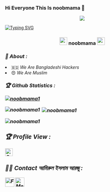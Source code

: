 ### Hi Everyone This Is noobmama 👋

<!-- Github README -->

<p align="center"><img src="https://img.shields.io/badge/MADE%20IN BANGLADESHI- PROGRAMMER-green?colorA=%23ff0000&colorB=%23017e40&style=flat-square">

 [![Typing SVG](https://readme-typing-svg.herokuapp.com?color=%23F70B10&size=27&lines=I'm+noobmama;+It's+Not+A+Name+Brother;It's+A+Brand;Thank+You+Everyone+LvuAll)](https://git.io/typing-svg)
 
<h3 align="center">
  <img src="https://emoji.discord.st/emojis/768b108d-274f-4f44-a634-8477b16efce7.gif" width="25">
    noobmama
  <img src="https://emoji.discord.st/emojis/768b108d-274f-4f44-a634-8477b16efce7.gif" width="25">
</h3>

<h3><b><i>👥 About :</i></b></h3>
<li> 🇧🇩 <i>We Are Bangladeshi Hackers</i></li>
<li> 😍 <i>We Are Muslim</i></li>

<h3><b><i>🏆 Github Statistics :<p align="left"> <a href="https://github.com/ryo-ma/github-profile-trophy"><img src="https://github-profile-trophy.vercel.app/?username=noobmama1" alt="noobmama1" /></a> </p>

<p><img align="left" src="https://github-readme-stats.vercel.app/api/top-langs?username=noobmama1&show_icons=true&locale=en&layout=compact" alt="noobmama1" /></p>

<p>&nbsp;<img align="center" src="https://github-readme-stats.vercel.app/api?username=noobmama1&show_icons=true&locale=en" alt="noobmama1" /></p>

<p><img align="center" src="https://github-readme-streak-stats.herokuapp.com/?user=noobmama1&" alt="noobmama1" /></p>

<h3><b><i>🏆 Profile View :</i></b></h3>
<a href="https://github.com/noobmama1"><img height="25" title="Counter" src="https://komarev.com/ghpvc/?username=noobmama1&color=blueviolet&style=flat-square"></a>


<h3><b><i>👩‍💻 Contact আমিরুল ইসলাম আরজু :</i></b></h3>
<a href="https://www.facebook.com/TermuxHunterBD/"><img align="left" title="Facebook" alt="Facebook" width="30px" src="https://i.ibb.co/2FrDPV0/facebook.png"/></a>
<a href="https://www.facebook.com/TermuxHunterBD/"><img align="left" title="Messenger" alt="Messenger" width="30px" src="https://i.ibb.co/Cn8FHym/messenger.png" /></a>
